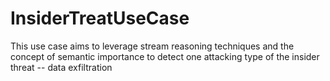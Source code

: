 # InsiderTreatUseCase
This use case aims to leverage stream reasoning techniques and the concept of semantic importance to detect one attacking type of the insider threat -- data exfiltration

